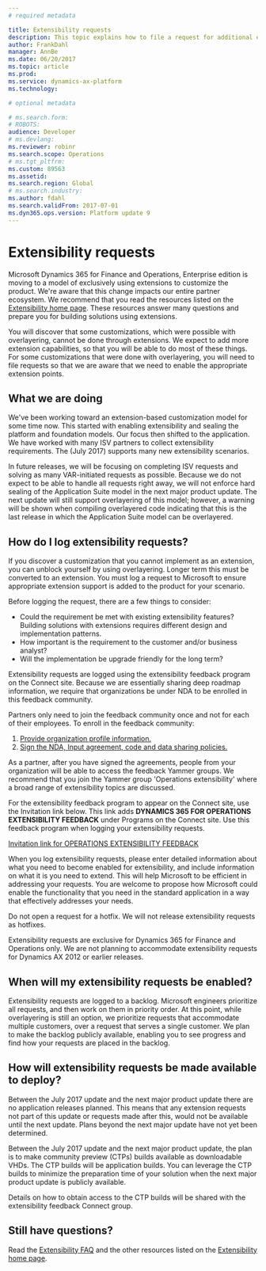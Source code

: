 ```yaml
---
# required metadata

title: Extensibility requests
description: This topic explains how to file a request for additional extension points in Dynamics 365 for Finance and Operations. 
author: FrankDahl
manager: AnnBe
ms.date: 06/20/2017
ms.topic: article
ms.prod: 
ms.service: dynamics-ax-platform
ms.technology: 

# optional metadata

# ms.search.form: 
# ROBOTS: 
audience: Developer
# ms.devlang: 
ms.reviewer: robinr
ms.search.scope: Operations
# ms.tgt_pltfrm: 
ms.custom: 89563
ms.assetid: 
ms.search.region: Global
# ms.search.industry: 
ms.author: fdahl
ms.search.validFrom: 2017-07-01
ms.dyn365.ops.version: Platform update 9
---
```


# Extensibility requests

Microsoft Dynamics 365 for Finance and Operations, Enterprise edition is moving to a model of exclusively using extensions to customize the product. We're aware that this change impacts our entire partner ecosystem. We recommend that you read the resources listed on the [Extensibility home page](extensibility-home-page.md). These resources answer many questions and prepare you for building solutions using extensions.

You will discover that some customizations, which were possible with overlayering, cannot be done through extensions. We expect to add more extension capabilities, so that you will be able to do most of these things. For some customizations that were done with overlayering, you will need to file requests so that we are aware that we need to enable the appropriate extension points.

## What we are doing
We've been working toward an extension-based customization model for some time now. This started with enabling extensibility and sealing the platform and foundation models. Our focus then shifted to the application. We have worked with many ISV partners to collect extensibility requirements. The (July 2017) supports many new extensibility scenarios.

In future releases, we will be focusing on completing ISV requests and solving as many VAR-initiated requests as possible. Because we do not expect to be able to handle all requests right away, we will not enforce hard sealing of the Application Suite model in the next major product update. The next update will still support overlayering of this model; however, a warning will be shown when compiling overlayered code indicating that this is the last release in which the Application Suite model can be overlayered.

## How do I log extensibility requests?
If you discover a customization that you cannot implement as an extension, you can unblock yourself by using overlayering. Longer term this must be converted to an extension. You must log a request to Microsoft to ensure appropriate extension support is added to the product for your scenario.

Before logging the request, there are a few things to consider:  
- Could the requirement be met with existing extensibility features? Building solutions with extensions requires different design and implementation patterns.
- How important is the requirement to the customer and/or business analyst?  
- Will the implementation be upgrade friendly for the long term?

Extensibility requests are logged using the extensibility feedback program on the Connect site. Because we are essentially sharing deep roadmap information, we require that organizations be under NDA to be enrolled in this feedback community.

Partners only need to join the feedback community once and not for each of their employees. To enroll in the feedback community:

1. [Provide organization profile information.](http://aka.ms/feedbackcommunitynomination)
2. [Sign the NDA, Input agreement, code and data sharing policies.](http://aka.ms/feedbackcommunityagreement)

As a partner, after you have signed the agreements, people from your organization will be able to access the feedback Yammer groups. We recommend that you join the Yammer group 'Operations extensibility' where a broad range of extensibility topics are discussed.

For the extensibility feedback program to appear on the Connect site, use the Invitation link below. This link adds **DYNAMICS 365 FOR OPERATIONS EXTENSIBILITY FEEDBACK** under Programs on the Connect site. Use this feedback program when logging your extensibility requests.

[Invitation link for OPERATIONS EXTENSIBILITY FEEDBACK](https://connect.microsoft.com/site1321/InvitationUse.aspx?ProgramID=9338&InvitationID=EXT-W2TQ-3Y9Y) 

When you log extensibility requests, please enter detailed information about what you need to become enabled for extensibility, and include information on what it is you need to extend. This will help Microsoft to be efficient in addressing your requests. You are  welcome to propose how Microsoft could enable the functionality that you need in the standard application in a way that effectively addresses your needs.

Do not open a request for a hotfix. We will not release extensibility requests as hotfixes.  

Extensibility requests are exclusive for Dynamics 365 for Finance and Operations only. We are not planning to accommodate extensibility requests for Dynamics AX 2012 or earlier releases.

## When will my extensibility requests be enabled?

Extensibility requests are logged to a backlog. Microsoft engineers prioritize all requests, and then work on them in priority order. At this point, while overlayering is still an option, we prioritize requests that accommodate multiple customers, over a request that serves a single customer. We plan to make the backlog publicly available, enabling you to see progress and find how your requests are placed in the backlog.

## How will extensibility requests be made available to deploy?
Between the July 2017 update and the next major product update there are no application releases planned. This means that any extension requests not part of this update or requests made after this, would not be available until the next update. Plans beyond the next major update have not yet been determined.

Between the July 2017 update and the next major product update, the plan is to make community preview (CTPs) builds available as downloadable VHDs. The CTP builds will be application builds. You can leverage the CTP builds to minimize the preparation time of your solution when the next major product update is publicly available.

Details on how to obtain access to the CTP builds will be shared with the extensibility feedback Connect group.

## Still have questions?

Read the [Extensibility FAQ](app-sealing-faq.md) and the other resources listed on the [Extensibility home page](extensibility-home-page.md).
